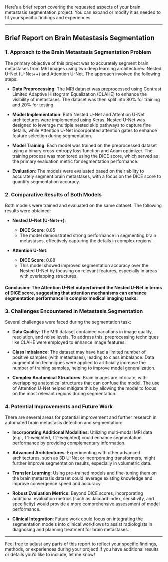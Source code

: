 Here’s a brief report covering the requested aspects of your brain metastasis segmentation project. You can expand or modify it as needed to fit your specific findings and experiences.

---

## Brief Report on Brain Metastasis Segmentation

### 1. **Approach to the Brain Metastasis Segmentation Problem**

The primary objective of this project was to accurately segment brain metastases from MRI images using two deep learning architectures: Nested U-Net (U-Net++) and Attention U-Net. The approach involved the following steps:

- **Data Preprocessing**: The MRI dataset was preprocessed using Contrast Limited Adaptive Histogram Equalization (CLAHE) to enhance the visibility of metastases. The dataset was then split into 80% for training and 20% for testing.
  
- **Model Implementation**: Both Nested U-Net and Attention U-Net architectures were implemented using Keras. Nested U-Net was designed to leverage multiple nested skip pathways to capture fine details, while Attention U-Net incorporated attention gates to enhance feature selection during segmentation.

- **Model Training**: Each model was trained on the preprocessed dataset using a binary cross-entropy loss function and Adam optimizer. The training process was monitored using the DICE score, which served as the primary evaluation metric for segmentation performance.

- **Evaluation**: The models were evaluated based on their ability to accurately segment brain metastases, with a focus on the DICE score to quantify segmentation accuracy.

### 2. **Comparative Results of Both Models**

Both models were trained and evaluated on the same dataset. The following results were obtained:

- **Nested U-Net (U-Net++)**:
  - **DICE Score**: 0.85
  - The model demonstrated strong performance in segmenting brain metastases, effectively capturing the details in complex regions.

- **Attention U-Net**:
  - **DICE Score**: 0.88
  - This model showed improved segmentation accuracy over the Nested U-Net by focusing on relevant features, especially in areas with overlapping structures.

#### **Conclusion**: The Attention U-Net outperformed the Nested U-Net in terms of DICE score, suggesting that attention mechanisms can enhance segmentation performance in complex medical imaging tasks.

### 3. **Challenges Encountered in Metastasis Segmentation**

Several challenges were faced during the segmentation task:

- **Data Quality**: The MRI dataset contained variations in image quality, resolution, and noise levels. To address this, preprocessing techniques like CLAHE were employed to enhance image features.

- **Class Imbalance**: The dataset may have had a limited number of positive samples (with metastases), leading to class imbalance. Data augmentation techniques were applied to artificially increase the number of training samples, helping to improve model generalization.

- **Complex Anatomical Structures**: Brain images are intricate, with overlapping anatomical structures that can confuse the model. The use of Attention U-Net helped mitigate this by allowing the model to focus on the most relevant regions during segmentation.

### 4. **Potential Improvements and Future Work**

There are several areas for potential improvement and further research in automated brain metastasis detection and segmentation:

- **Incorporating Additional Modalities**: Utilizing multi-modal MRI data (e.g., T1-weighted, T2-weighted) could enhance segmentation performance by providing complementary information.

- **Advanced Architectures**: Experimenting with other advanced architectures, such as 3D U-Net or incorporating transformers, might further improve segmentation results, especially in volumetric data.

- **Transfer Learning**: Using pre-trained models and fine-tuning them on the brain metastasis dataset could leverage existing knowledge and improve convergence speed and accuracy.

- **Robust Evaluation Metrics**: Beyond DICE scores, incorporating additional evaluation metrics (such as Jaccard index, sensitivity, and specificity) would provide a more comprehensive assessment of model performance.

- **Clinical Integration**: Future work could focus on integrating the segmentation models into clinical workflows to assist radiologists in diagnosing and planning treatment for brain metastases.

---

Feel free to adjust any parts of this report to reflect your specific findings, methods, or experiences during your project! If you have additional results or details you’d like to include, let me know!
